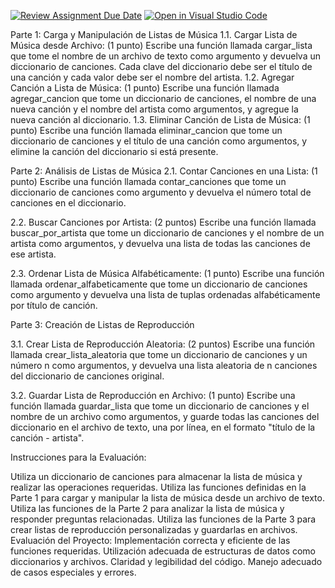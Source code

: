 [![Review Assignment Due Date](https://classroom.github.com/assets/deadline-readme-button-22041afd0340ce965d47ae6ef1cefeee28c7c493a6346c4f15d667ab976d596c.svg)](https://classroom.github.com/a/bmmwZvlZ)
[![Open in Visual Studio Code](https://classroom.github.com/assets/open-in-vscode-2e0aaae1b6195c2367325f4f02e2d04e9abb55f0b24a779b69b11b9e10269abc.svg)](https://classroom.github.com/online_ide?assignment_repo_id=16870833&assignment_repo_type=AssignmentRepo)


Parte 1: Carga y Manipulación de Listas de Música
1.1. Cargar Lista de Música desde Archivo: (1 punto)
Escribe una función llamada cargar_lista que tome el nombre de un archivo de texto como argumento y devuelva un diccionario de canciones. Cada clave del diccionario debe ser el título de una canción y cada valor debe ser el nombre del artista.
1.2. Agregar Canción a Lista de Música: (1 punto)
Escribe una función llamada agregar_cancion que tome un diccionario de canciones, el nombre de una nueva canción y el nombre del artista como argumentos, y agregue la nueva canción al diccionario.
1.3. Eliminar Canción de Lista de Música: (1 punto)
Escribe una función llamada eliminar_cancion que tome un diccionario de canciones y el título de una canción como argumentos, y elimine la canción del diccionario si está presente.

Parte 2: Análisis de Listas de Música
2.1. Contar Canciones en una Lista: (1 punto)
Escribe una función llamada contar_canciones que tome un diccionario de canciones como argumento y devuelva el número total de canciones en el diccionario.

2.2. Buscar Canciones por Artista: (2 puntos)
Escribe una función llamada buscar_por_artista que tome un diccionario de canciones y el nombre de un artista como argumentos, y devuelva una lista de todas las canciones de ese artista.

2.3. Ordenar Lista de Música Alfabéticamente: (1 punto)
Escribe una función llamada ordenar_alfabeticamente que tome un diccionario de canciones como argumento y devuelva una lista de tuplas ordenadas alfabéticamente por título de canción.

Parte 3: Creación de Listas de Reproducción

3.1. Crear Lista de Reproducción Aleatoria: (2 puntos)
Escribe una función llamada crear_lista_aleatoria que tome un diccionario de canciones y un número n como argumentos, y devuelva una lista aleatoria de n canciones del diccionario de canciones original.

3.2. Guardar Lista de Reproducción en Archivo: (1 punto)
Escribe una función llamada guardar_lista que tome un diccionario de canciones y el nombre de un archivo como argumentos, y guarde todas las canciones del diccionario en el archivo de texto, una por línea, en el formato "título de la canción - artista".

Instrucciones para la Evaluación:

Utiliza un diccionario de canciones para almacenar la lista de música y realizar las operaciones requeridas.
Utiliza las funciones definidas en la Parte 1 para cargar y manipular la lista de música desde un archivo de texto.
Utiliza las funciones de la Parte 2 para analizar la lista de música y responder preguntas relacionadas.
Utiliza las funciones de la Parte 3 para crear listas de reproducción personalizadas y guardarlas en archivos.
Evaluación del Proyecto:
Implementación correcta y eficiente de las funciones requeridas.
Utilización adecuada de estructuras de datos como diccionarios y archivos.
Claridad y legibilidad del código.
Manejo adecuado de casos especiales y errores.
